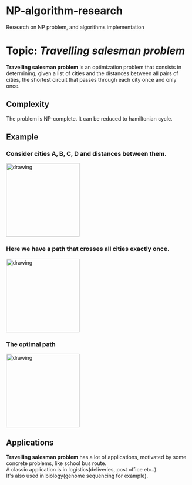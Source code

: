 # NP-algorithm-research
Research on NP problem, and algorithms implementation
# Topic: *Travelling salesman problem*
**Travelling salesman problem** is an optimization problem that consists in determining, given a list of cities and the distances between all pairs of cities, the shortest circuit that passes through each city once and only once.
## Complexity
The problem is NP-complete.
It can be reduced to hamiltonian cycle.
## Example
### Consider cities A, B, C, D and distances between them.<br/>
<img src="https://upload.wikimedia.org/wikipedia/commons/1/19/Tsp_instance.png?uselang=fr" alt="drawing" width="200"/><br/>
### Here we have a path that crosses all cities exactly once.
<img src="https://upload.wikimedia.org/wikipedia/commons/thumb/2/26/Tsp_solution_debile.png/185px-Tsp_solution_debile.png" alt="drawing" width="200"/><br/>
### The optimal path
<img src="https://upload.wikimedia.org/wikipedia/commons/thumb/4/44/Tsp_opt.png/186px-Tsp_opt.png" alt="drawing" width="200"/><br/>
## Applications
**Travelling salesman problem** has a lot of applications, motivated by some concrete problems, like school bus route.<br/> 
A classic application is in logistics(deliveries, post office etc..).<br/> 
It's also used in biology(genome sequencing for example).<br/>
